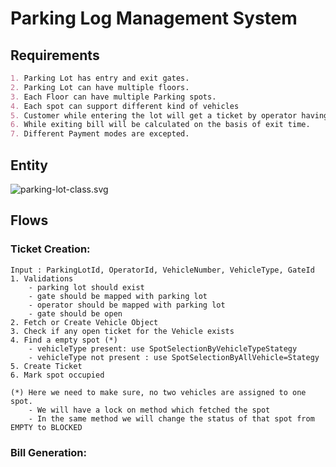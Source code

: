 # Parking Log Management System

## Requirements

```markdown
1. Parking Lot has entry and exit gates. 
2. Parking Lot can have multiple floors. 
3. Each Floor can have multiple Parking spots.
4. Each spot can support different kind of vehicles
5. Customer while entering the lot will get a ticket by operator having the parking spot details and IN time.
6. While exiting bill will be calculated on the basis of exit time.
7. Different Payment modes are excepted.
```

## Entity
![parking-lot-class.svg](src%2Fmain%2Fresources%2Fstatic%2Fparking-lot-class.svg)
## Flows

### Ticket Creation:
```
Input : ParkingLotId, OperatorId, VehicleNumber, VehicleType, GateId
1. Validations
    - parking lot should exist
    - gate should be mapped with parking lot
    - operator should be mapped with parking lot
    - gate should be open
2. Fetch or Create Vehicle Object
3. Check if any open ticket for the Vehicle exists
4. Find a empty spot (*)
    - vehicleType present: use SpotSelectionByVehicleTypeStategy
    - vehicleType not present : use SpotSelectionByAllVehicle=Stategy
5. Create Ticket
6. Mark spot occupied

(*) Here we need to make sure, no two vehicles are assigned to one spot.
    - We will have a lock on method which fetched the spot
    - In the same method we will change the status of that spot from EMPTY to BLOCKED
```

### Bill Generation:
```

```
